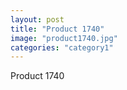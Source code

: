 ```yaml
---
layout: post
title: "Product 1740"
image: "product1740.jpg"
categories: "category1"
---
```

Product 1740
